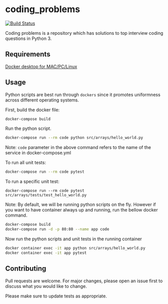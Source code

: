 # coding_problems

[![Build Status](https://travis-ci.org/Soumithri/coding_problems.svg?branch=master)](https://travis-ci.org/Soumithri/coding_problems)

Coding problems is a repository which has solutions to top interview coding questions in Python 3.

## Requirements

[Docker desktop for MAC/PC/Linux](https://docs.docker.com/get-docker/)

## Usage

Python scripts are best run through ``dockers`` since it promotes uniformness across different operating systems.

First, build the docker file:
```bash
docker-compose build
```

Run the python script.
```bash
docker-compose run --rm code python src/arrays/hello_world.py
```
Note: ``code`` parameter in the above command refers to the name of the service in docker-compose.yml

To run all unit tests:
```bash
docker-compose run --rm code pytest 
```

To run a specific unit test:
```
docker-compose run --rm code pytest src/arrays/tests/test_hello_world.py
```
Note: 
By default, we will be running python scripts on the fly. However if you want to have container
always up and running, run the bellow docker command.

```bash
docker-compose build
docker-compose run -d -p 80:80 --name app code
```

Now run the python scripts and unit tests in the running container
```bash
docker container exec -it app python src/arrays/hello_world.py
docker container exec -it app pytest
```
## Contributing
Pull requests are welcome. For major changes, please open an issue first to discuss what you would like to change.

Please make sure to update tests as appropriate.
